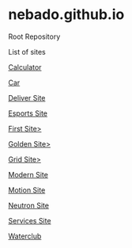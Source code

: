 # nebado.github.io
Root Repository

List of sites

<a href="https://nebado.github.io/calculator/">Calculator</a>

<a href="https://nebado.github.io/car/">Car</a>

<a href="https://nebado.github.io/deliver/">Deliver Site</a>

<a href="https://nebado.github.io/esports/">Esports Site</a>

<a href="https://nebado.github.io/first/">First Site></a>

<a href="https://nebado.github.io/golden/">Golden Site></a>

<a href="https://nebado.github.io/grid/">Grid Site></a>

<a href="https://nebado.github.io/modern/">Modern Site</a>

<a href="https://nebado.github.io/motion/">Motion Site</a>

<a href="https://nebado.github.io/neutron/">Neutron Site</a>

<a href="https://nebado.github.io/services/">Services Site</a>

<a href="https://nebado.github.io/waterclub/">Waterclub</a>

